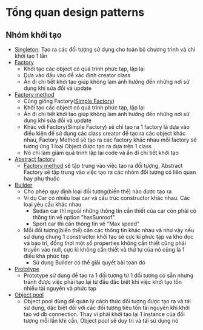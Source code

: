 # Tổng quan design patterns

## Nhóm khởi tạo

- [Singleton](https://github.com/lhoangcuong96/design-patterns/blob/master/1_Singleton/doc.md): Tạo ra các đối tượng sử dụng cho toàn bộ chương trình và chỉ khởi tạo 1 lần
- [Factory](https://github.com/lhoangcuong96/design-patterns/blob/master/2_Factory/doc.md)
    - Khởi tạo các object có quá trình phức tạp, lặp lại
    - Dựa vào đầu vào để xác định creator class
    - Ần đi chi tiết khởi tạo giúp không làm ảnh hưởng đến những nơi sử dụng khi sửa đổi và update
- [Factory method](https://github.com/lhoangcuong96/design-patterns/blob/master/3_Factory_Method/doc.md)
    - Cũng giống Factory([Simple Factory](https://github.com/lhoangcuong96/design-patterns/blob/master/2_Factory/doc.md))
    - Khởi tạo các object có quá trình phức tạp, lặp lại
    - Ần đi chi tiết khởi tạo giúp không làm ảnh hưởng đến những nơi sử dụng khi sửa đổi và update
    - Khác với Factory(Simple Factory) sẽ chỉ tạo ra 1 factory là dựa vào điều kiện để sử dụng các class creator để tạo ra các object khác nhau, Factory Method sẽ tạo ra các factory khác nhau mỗi factory sẽ tương ứng 1 loại Object được tạo ra dựa trên 1 class
    - Nó chỉ làm giảm quá trình lặp lại code và ẩn đi chi tiết khởi tạo   
- [Abstract factory](https://github.com/lhoangcuong96/design-patterns/blob/master/4_Abstract_Factory/doc.md)
    - [Factory method](https://github.com/lhoangcuong96/design-patterns/blob/master/3_Factory_Method/doc.md) sẽ tập trung vào việc tạo ra đối tượng, Abstract Factory sẽ tập trung vào việc tạo ra các nhóm đối tượng có liên quan hay phụ thuộc
- [Builder](https://github.com/lhoangcuong96/design-patterns/blob/master/5_Builder/doc.md)
    - Cho phép quy định loại đối tượng(biến thể) nào được tạo ra
    - Ví dụ Car có nhiều loại car và cấu trúc constructor khác nhau. Các loại yêu cầu khác nhau
        - Sedan car thì ngoài những thông tin cần thiết của car còn phải có thông tin về option "hasSunroof"
        - Sport car thì cần thông tin về "Max speed"
    - Mỗi đối tượng(biến thể) cần các thông tin khác nhau và như vậy nếu sử dụng chung 1 constructor khởi tạo sẽ cực kì phức tạp và khó đọc và bảo trì, đồng thơi một số properties không cần thiết cũng phải truyền vào null, cực kì không cần thiết và thứ tự của nó cũng là 1 điều khá phức tạp
        - Sử dụng Builder có thể giải quyết bài toán đó
- [Prototype](https://github.com/lhoangcuong96/design-patterns/blob/master/6_Prototype/doc.md)
    - Prototype sử dụng để tạo ra 1 đối tượng từ 1 đối tượng có sẵn nhưng tránh được việc phải tạo lại từ đầu đặc biệt khi việc khởi tạo tốn nhiều tài nguyên và phức tạp
- [Object pool](https://github.com/lhoangcuong96/design-patterns/blob/master/7_Object_pool/doc.md)
    - Object pool dùng để quản lý cách thức đối tượng được tạo ra và tái sử dụng, đặc biệt đối với các đối tượng tiêu tốn tài nguyên khi khởi tạo vd db connection. Thay vì phải khởi tạo lại 1 instance của đối tượng mỗi lần khi cần, Object pool sẽ duy trì và tái sử dụng nó


    
